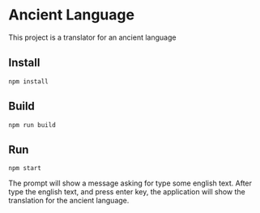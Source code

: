 # Ancient Language

This project is a translator for an ancient language

## Install

`npm install`

## Build

`npm run build`

## Run

`npm start`

The prompt will show a message asking for type some english text. After type the english text, and press enter key, the application will show the translation for the ancient language.
